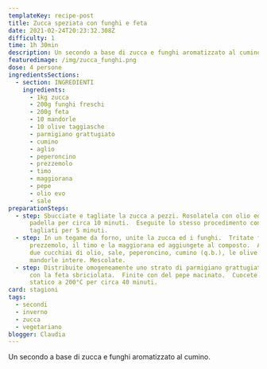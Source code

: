 ```yaml
---
templateKey: recipe-post
title: Zucca speziata con funghi e feta
date: 2021-02-24T20:23:32.308Z
difficulty: 1
time: 1h 30min
description: Un secondo a base di zucca e funghi aromatizzato al cumino.
featuredimage: /img/zucca_funghi.png
dose: 4 persone
ingredientsSections:
  - section: INGREDIENTI
    ingredients:
      - 1kg zucca
      - 200g funghi freschi
      - 200g feta
      - 10 mandorle
      - 10 olive taggiasche
      - parmigiano grattugiato
      - cumino
      - aglio
      - peperoncino
      - prezzemolo
      - timo
      - maggiorana
      - pepe
      - olio evo
      - sale
preparationSteps:
  - step: Sbucciate e tagliate la zucca a pezzi. Rosolatela con olio ed aglio in
      padella per circa 10 minuti.  Eseguite lo stesso procedimento con i funghi
      tagliati per 5 minuti.
  - step: In un tegame da forno, unite la zucca ed i funghi.  Tritate finemente il
      prezzemolo, il timo e la maggiorana ed aggiungete al composto.  Aggiungete
      due cucchiai di olio, sale, peperoncino, cumino (q.b.), le olive e le
      mandorle intere. Mescolate.
  - step: Distribuite omogeneamente uno strato di parmigiano grattugiato.  Coprite
      con la feta sbriciolata.  Finite con del pepe macinato.  Cuocete in forno
      statico a 200°C per circa 40 minuti.
card: stagioni
tags:
  - secondi
  - inverno
  - zucca
  - vegetariano
blogger: Claudia
---
```

Un secondo a base di zucca e funghi aromatizzato al cumino.